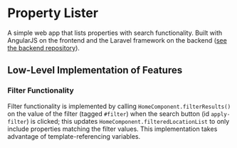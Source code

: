 # Property Lister #

A simple web app that lists properties with search functionality. Built with AngularJS on the frontend and the Laravel framework on the backend ([see the backend repository](github.com/laviealon/PayQuad-Applet-Backend)).

## Low-Level Implementation of Features ##

### Filter Functionality ###

Filter functionality is implemented by calling ```HomeComponent.filterResults()``` on the value of the filter (tagged ```#filter```) when the search button (id ```apply-filter```) is clicked; this updates
```HomeComponent.filteredLocationList``` to only include properties matching the filter values. This implementation takes advantage of template-referencing variables.

